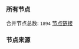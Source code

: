 ### 所有节点
合并节点总数: `1894`
[节点链接](https://raw.githubusercontent.com/rzhy1/11/master/sub/sub_merge_base64.txt)

### 节点来源